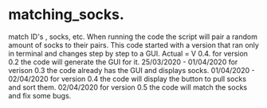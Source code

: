 # matching_socks.
match ID's , socks, etc.
When running the code the script will pair a random amount of socks to their pairs.
This code started with a version that ran only in terminal and changes step by step to a GUI. 
Actual = V 0.4.
for version 0.2 the code will generate the GUI for it.
25/03/2020 - 01/04/2020
for verison 0.3 the code already has the GUI and displays socks.
01/04/2020 - 02/04/2020
for version 0.4 the code will display the button to pull socks and sort them.
02/04/2020
for version 0.5 the code will match the socks and fix some bugs.
